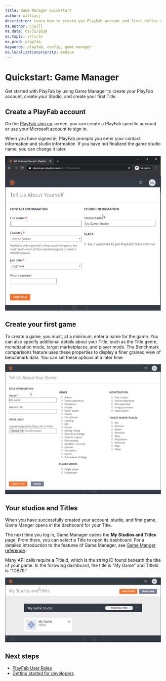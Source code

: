 ```yaml
---
title: Game Manager quickstart
author: williacj
description: Learn how to create you PlayFab account and first define your first game.
ms.author: cjwill
ms.date: 01/31/2020
ms.topic: article
ms.prod: playfab
keywords: playfab, config, game manager
ms.localizationpriority: medium
---
```


# Quickstart: Game Manager

Get started with PlayFab by using Game Manager to create your PlayFab account, create your Studio, and create your first Title.

## Create a PlayFab account

On the [PlayFab sign up](https://developer.playfab.com/en-us/sign-up) screen, you can create a PlayFab specific account or use your Microsoft account to sign in.

When you have signed in, PlayFab prompts you enter your contact information and studio information. If you have not finalized the game studio name, you can change it later.

![Account creation screen.](media/quickstart/create-account.png)

## Create your first game

To create a game, you must, at a minimum, enter a name for the game. You can also specify additional details about your Title, such as the Title genre, monetization mode, target marketplaces, and player mode. The Benchmark comparisons feature uses these properties to display a finer grained view of benchmark data. You can set these options at a later time.

![Create your first game.](media/quickstart/create-first-game.png)

## Your studios and Titles

When you have successfully created your account, studio, and first game, Game Manger opens in the dashboard for your Title.

The next time you log in, Game Manager opens the **My Studios and Titles** page. From there, you can select a Title to open its dashboard. For a detailed introduction to the features of Game Manager, see [Game Manger reference](reference.md).

Many API calls require a TitleId, which is the string ID found beneath the title of your game. In the following dashboard, the title is "My Game" and TitleId is "1DB79."

![Studios and Titles screen.](media/quickstart/my-studios-titles.png)

## Next steps

- [PlayFab User Roles](playfab-user-roles.md)
- [Getting started for developers](../personas/developer.md)
